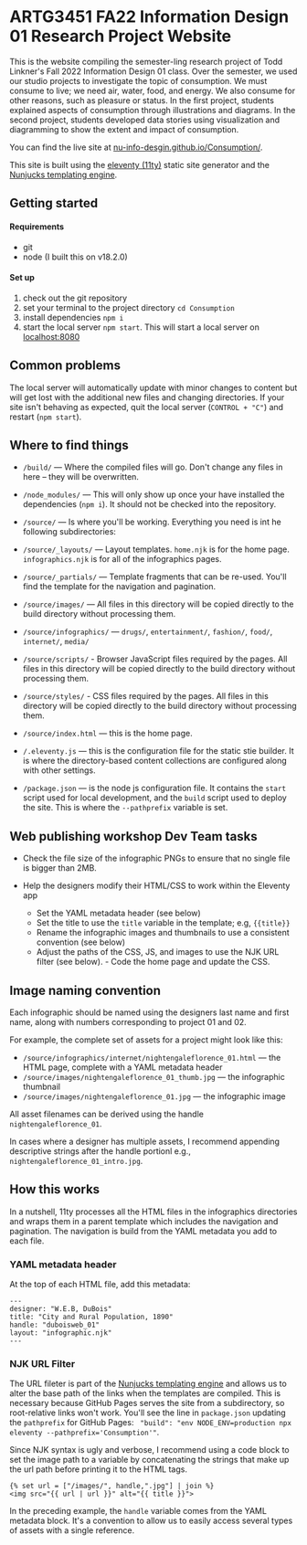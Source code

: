 # ARTG3451 FA22 Information Design 01 Research Project Website

This is the website compiling the semester-ling research project of Todd Linkner's Fall 2022 Information Design 01 class. Over the semester, we used our studio projects to investigate the topic of consumption. We must consume to live; we need air, water, food, and energy. We also consume for other reasons, such as pleasure or status. In the first project, students explained aspects of consumption through illustrations and diagrams. In the second project, students developed data stories using visualization and diagramming to show the extent and impact of consumption.

You can find the live site at [nu-info-desgin.github.io/Consumption/](https://nu-info-desgin.github.io/Consumption/).

This site is built using the [eleventy (11ty)](https://github.com/11ty/eleventy) static site generator and the [Nunjucks templating engine](https://mozilla.github.io/nunjucks/). 

## Getting started

#### Requirements

* git
* node (I built this on v18.2.0)

#### Set up

1. check out the git repository
2. set your terminal to the project directory `cd Consumption`
3. install dependencies `npm i`
4. start the local server `npm start`. This will start a local server on [localhost:8080](http://localhost:8080)


## Common problems

The local server will automatically update with minor changes to content but will get lost with the additional new files and changing directories. If your site isn't behaving as expected, quit the local server (`CONTROL + "C"`) and restart (`npm start`).


## Where to find things

- `/build/` — Where the compiled files will go. Don't change any files in here – they will be overwritten.

- `/node_modules/` — This will only show up once your have installed the dependencies (`npm i`). It should not be checked into the repository.

- `/source/` — Is where you'll be working. Everything you need is int he following subdirectories: 

- `/source/_layouts/` — Layout templates. `home.njk` is for the home page. `infographics.njk` is for all of the infographics pages.

- `/source/_partials/` — Template fragments that can be re-used. You'll find the template	 for the navigation and pagination.

- `/source/images/` — All files in this directory will be copied directly to the build directory without processing them.

- `/source/infographics/` — `drugs/`, `entertainment/`, `fashion/`, `food/`, `internet/`, `media/`

- `/source/scripts/` - Browser JavaScript files required by the pages. All files in this directory will be copied directly to the build directory without processing them.

- `/source/styles/` - CSS files required by the pages. All files in this directory will be copied directly to the build directory without processing them.

- `/source/index.html` — this is the home page.
 
- `/.eleventy.js` — this is the configuration file for the static stie builder. It is where the directory-based content collections are configured along with other settings. 

- `/package.json` — is the node js configuration file. It contains the `start` script used for local development, and the `build` script used to deploy the site. This is where the `--pathprefix` variable is set.


## Web publishing workshop Dev Team tasks

- Check the file size of the infographic PNGs to ensure that no single file is bigger than 2MB.

- Help the designers modify their HTML/CSS to work within the Eleventy app
	- Set the YAML metadata header (see below)
	- Set the title to use the `title` variable in the template; e.g, `{{title}}`
	- Rename the infographic images and thumbnails to use a consistent convention (see below) 
	- Adjust the paths of the CSS, JS, and images to use the NJK URL filter (see below).	- Code the home page and update the CSS.

## Image naming convention

Each infographic should be named using the designers last name and first name, along with numbers corresponding to project 01 and 02.

For example, the complete set of assets for a project might look like this:

- `/source/infographics/internet/nightengaleflorence_01.html` — the HTML page, complete with a YAML metadata header
- `/source/images/nightengaleflorence_01_thumb.jpg` — the infographic thumbnail
- `/source/images/nightengaleflorence_01.jpg` — the infographic image

All asset filenames can be derived using the handle `nightengaleflorence_01`.

In cases where a designer has multiple assets, I recommend appending descriptive strings after the handle portionl e.g., `nightengaleflorence_01_intro.jpg`.


## How this works

In a nutshell, 11ty processes all the HTML files in the infographics directories and wraps them in a parent template which includes the navigation and pagination. The navigation is build from the YAML metadata you add to each file. 

### YAML metadata header

At the top of each HTML file, add this metadata:

```
---
designer: "W.E.B, DuBois"
title: "City and Rural Population, 1890"
handle: "duboisweb_01"
layout: "infographic.njk"
---
```

### NJK URL Filter

The URL fileter is part of the [Nunjucks templating engine](https://mozilla.github.io/nunjucks/) and allows us to alter the base path of the links when the templates are compiled. This is necessary because GitHub Pages serves the site from a subdirectory, so root-relative links won't work. You'll see the line in `package.json` updating the `pathprefix` for GitHub Pages: ` "build": "env NODE_ENV=production npx eleventy --pathprefix='Consumption'"`.

Since NJK syntax is ugly and verbose, I recommend using a code block to set the image path to a variable by concatenating the strings that make up the url path before printing it to the HTML tags.

```
{% set url = ["/images/", handle,".jpg"] | join %}
<img src="{{ url | url }}" alt="{{ title }}">
```

In the preceding example, the `handle` variable comes from the YAML metadata block. It's a convention to allow us to easily access several types of assets with a single reference. 







